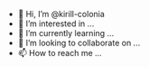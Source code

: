 - 👋 Hi, I’m @kirill-colonia
- 👀 I’m interested in ...
- 🌱 I’m currently learning ...
- 💞️ I’m looking to collaborate on ...
- 📫 How to reach me ...

<!---
kirill-colonia/kirill-colonia is a ✨ special ✨ repository because its `README.md` (this file) appears on your GitHub profile.
You can click the Preview link to take a look at your changes.
--->
